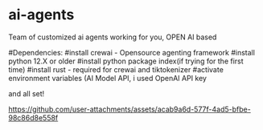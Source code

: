 # ai-agents
Team of customized ai agents working for you, OPEN AI based

#Dependencies:
#install crewai - Opensource agenting framework
#install python 12.X or older
#install python package index(if trying for the first time)
#install rust - required for crewai and tiktokenizer
#activate environment variables (AI Model API, i used OpenAI API key

and all set!






https://github.com/user-attachments/assets/acab9a6d-577f-4ad5-bfbe-98c86d8e558f

